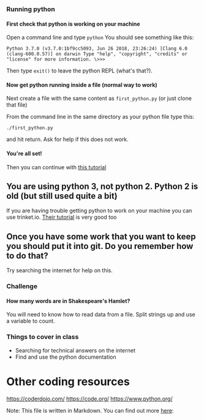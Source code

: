 ### Running python
#### First check that python is working on your machine
Open a command line and type `python`
You should see something like this:

`Python 3.7.0 (v3.7.0:1bf9cc5093, Jun 26 2018, 23:26:24)
[Clang 6.0 (clang-600.0.57)] on darwin
Type "help", "copyright", "credits" or "license" for more information.
\>>>`


Then type
`exit()`
to leave the python REPL (what's that?).

#### Now get python running inside a file (normal way to work)
Next create a file with the same content as `first_python.py` (or just clone that file)

From the command line in the same directory as your python file type this:

`./first_python.py`

and hit return. Ask for help if this does not work.

#### You're all set!
Then you can continue with [this tutorial](https://www.pythonspot.com/introduction/)

## You are using python 3, not python 2. Python 2 is old (but still used quite a bit)

If you are having trouble getting python to work on your machine you can use trinket.io. [Their tutorial](https://docs.trinket.io/getting-started-with-python#/welcome/where-we-ll-go
) is very good too

## Once you have some work that you want to keep you should put it into git. Do you remember how to do that?
Try searching the internet for help on this.

### Challenge
#### How many words are in Shakespeare's Hamlet?
You will need to know how to read data from a file. Split strings up and use a variable to count.

### Things to cover in class
* Searching for technical answers on the internet
* Find and use the python documentation

# Other coding resources
https://coderdojo.com/
https://code.org/
https://www.python.org/


Note: This file is written in Markdown. You can find out more [here](https://en.wikipedia.org/wiki/Markdown):
